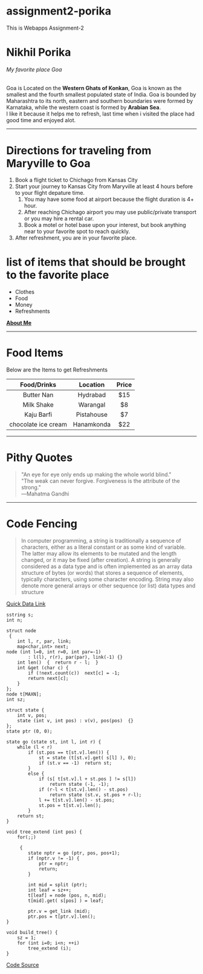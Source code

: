 # assignment2-porika
This is Webapps Assignment-2
# Nikhil Porika
###### My favorite place Goa

Goa is Located on the **Western Ghats of Konkan**, Goa is known as the smallest and the fourth smallest populated state of India. Goa is bounded by Maharashtra to its north, eastern and southern boundaries were formed by Karnataka, while the western coast is formed by **Arabian Sea**.<br> I like it because it helps me to refresh, last time when i visited the place had good time and enjoyed alot.
 
 ---
 # Directions for traveling from Maryville to Goa
1. Book a flight ticket to Chichago from Kansas City
2. Start your journey to Kansas City from Maryville at least 4 hours before to your flight depature time.
    1. You may have some food at airport because the flight duration is 4+ hour.
    2. After reaching Chichago airport you may use public/private transport or you may hire a rental car.
    3. Book a motel or hotel base upon your interest, but book anything near to your favorite spot to reach quickly.
3. After refreshment, you are in your favorite place.

# list of items that should be brought to the favorite place
  - Clothes
  - Food
  - Money
  - Refreshments
  
  **[About Me](AboutMe.md)**

  ---

 # Food Items

Below are the Items to get Refreshments

| Food/Drinks | Location | Price |
| :---: | :---: | :---: |
| Butter Nan | Hydrabad | $15 |
| Milk Shake | Warangal | $8 |
| Kaju Barfi| Pistahouse | $7 |
| chocolate ice cream| Hanamkonda | $22 |

---
# Pithy Quotes


>"An eye for eye only ends up making the whole world blind."<br/>
>"The weak can never forgive. Forgiveness is the attribute of the strong."<br/>
>―Mahatma Gandhi

---
#  Code Fencing

>In computer programming, a string is traditionally a sequence of characters, either as a literal constant or as some kind of variable. The latter may allow its elements to be mutated and the length changed, or it may be fixed (after creation). A string is generally considered as a data type and is often implemented as an array data structure of bytes (or words) that stores a sequence of elements, typically characters, using some character encoding. String may also denote more general arrays or other sequence (or list) data types and structure

[Quick Data Link](https://en.wikipedia.org/wiki/String_(computer_science))


```
sstring s;
int n;

struct node
 {
    int l, r, par, link;
    map<char,int> next;
node (int l=0, int r=0, int par=-1)
        : l(l), r(r), par(par), link(-1) {}
    int len()  {  return r - l;  }
    int &get (char c) {
        if (!next.count(c))  next[c] = -1;
        return next[c];
    }
};
node t[MAXN];
int sz;

struct state {
    int v, pos;
    state (int v, int pos) : v(v), pos(pos)  {}
};
state ptr (0, 0);

state go (state st, int l, int r) {
    while (l < r)
        if (st.pos == t[st.v].len()) {
            st = state (t[st.v].get( s[l] ), 0);
            if (st.v == -1)  return st;
        }
        else {
            if (s[ t[st.v].l + st.pos ] != s[l])
                return state (-1, -1);
            if (r-l < t[st.v].len() - st.pos)
                return state (st.v, st.pos + r-l);
            l += t[st.v].len() - st.pos;
            st.pos = t[st.v].len();
        }
    return st;
}

void tree_extend (int pos) {
    for(;;)
    
     {
        state nptr = go (ptr, pos, pos+1);
        if (nptr.v != -1) {
            ptr = nptr;
            return;
        }

        int mid = split (ptr);
        int leaf = sz++;
        t[leaf] = node (pos, n, mid);
        t[mid].get( s[pos] ) = leaf;

        ptr.v = get_link (mid);
        ptr.pos = t[ptr.v].len();
}

void build_tree() {
    sz = 1;
    for (int i=0; i<n; ++i)
        tree_extend (i);
}
```
[Code Source](https://cp-algorithms.com/string/suffix-tree-ukkonen.htm)